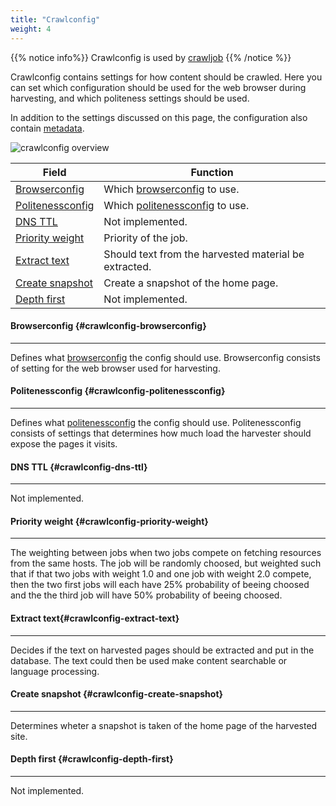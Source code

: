 ```yaml
---
title: "Crawlconfig"
weight: 4
---
```


{{% notice info%}}
Crawlconfig is used by [crawljob](../crawljob)
{{% /notice %}}  

Crawlconfig contains settings for how content should be crawled. Here you can set which configuration should be used 
for the web browser during harvesting, and which politeness settings should be used.  

In addition to the settings discussed on this page, the configuration also contain [metadata](../#veidemann-meta).

![crawlconfig overview](/veidemann/docs/img/crawlconfig/veidemann_dashboard_crawlconfig_overview.png)

Field                                            | Function
-------------------------------------------------|------------------------------------------
[Browserconfig](#crawlconfig-browserconfig)      | Which [browserconfig](../browserconfig) to use.
[Politenessconfig](#crawlconfig-politenessconfig)| Which [politenessconfig](../politenessconfig) to use.
[DNS TTL](#crawlconfig-dns-ttl)                  | Not implemented.
[Priority weight](#crawlconfig-priority-weight)  | Priority of the job.
[Extract text](crawlconfig-extract-text)         | Should text from the harvested material be extracted.
[Create snapshot](#crawlconfig-create-snapshot)  | Create a snapshot of the  home page.
[Depth first](#crawlconfig-depth-first)          | Not implemented.



#### Browserconfig {#crawlconfig-browserconfig}
-----------------------------------------------  
Defines what [browserconfig](../browserconfig) the config should use.
Browserconfig consists of setting for the web browser used for harvesting.
 

#### Politenessconfig {#crawlconfig-politenessconfig}
-----------------------------------------------------
Defines what [politenessconfig](../politenessconfig) the config should use.
Politenessconfig consists of settings that determines how much load the harvester should expose the pages it visits.  

#### DNS TTL {#crawlconfig-dns-ttl}
------------------------------------
Not implemented.

#### Priority weight {#crawlconfig-priority-weight}
-----------------------------------------------------
The weighting between jobs when two jobs compete on fetching resources from the same hosts.
The job will be randomly choosed, but weighted such that if that two jobs with weight 1.0 and one job with
weight 2.0 compete, then the two first jobs will each have 25% probability of beeing choosed and the the third
job will have 50% probability of beeing choosed.

#### Extract text{#crawlconfig-extract-text}
-----------------------------------------------
Decides if the text on harvested pages should be extracted and put in the database.
The text could then be used make content searchable or language processing. 


#### Create snapshot {#crawlconfig-create-snapshot}
--------------------------------------------------
Determines wheter a snapshot is taken of the home page of the harvested site.

#### Depth first {#crawlconfig-depth-first}
-------------------------------------------
Not implemented.